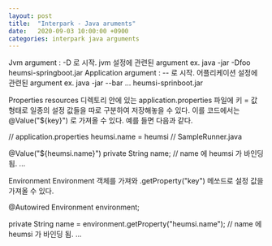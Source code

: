 ```yaml
---
layout: post
title:  "Interpark - Java aruments"
date:   2020-09-03 10:00:00 +0900
categories: interpark java arguments
---
```


Jvm argument : -D 로 시작. jvm 설정에 관련된 argument
ex. java -jar -Dfoo heumsi-springboot.jar
Application argument : -- 로 시작. 어플리케이션 설정에 관련된 argument
ex. java -jar --bar ... heumsi-sprinboot.jar

Properties
resources 디렉토리 안에 있는 application.properties 파일에 키 = 값 형태로 일종의 설정 값들을 따로 구분하여 저장해놓을 수 있다.
이를 코드에서는 @Value("${key}") 로 가져올 수 있다.
예를 들면 다음과 같다.

// application.properties
heumsi.name = heumsi
// SampleRunner.java

@Value("${heumsi.name}")
private String name; // name 에 heumsi 가 바인딩 됨.
...

Environment
Environment 객체를 가져와 .getProperty("key") 메쏘드로 설정 값을 가져올 수 있다.

@Autowired
Environment environment;

private String name = environment.getProperty("heumsi.name"); 
// name 에 heumsi 가 바인딩 됨.
...